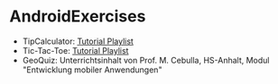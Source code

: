 # AndroidExercises

- TipCalculator: [Tutorial Playlist](https://www.youtube.com/watch?v=KLuiX1oHBII&list=PL7NYbSE8uaBCMVBVg6cskGzdYguj3CUP-)
- Tic-Tac-Toe: [Tutorial Playlist](https://www.youtube.com/watch?v=Fa5egLurW5U&list=PLcSIMAULmMyftO2SvNGE5mmYKKeAWCJUm)
- GeoQuiz: Unterrichtsinhalt von Prof. M. Cebulla, HS-Anhalt, Modul "Entwicklung mobiler Anwendungen"
